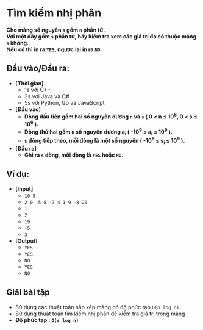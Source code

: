 # Tìm kiếm nhị phân
   **Cho mảng số nguyên `a` gồm `n` phần tử.<br>
   Với một dãy gồm `s` phần tử, hãy kiểm tra xem các giá trị đó có thuộc mảng `a` không.<br>
   Nếu có thì in ra `YES`, ngược lại in ra `NO`.**
   
## Đầu vào/Đầu ra:
- **[Thời gian]**
   - 1s với C++ 
   - 3s với Java và C#
   - 5s với Python, Go và JavaScript
- **[Đầu vào]**
    - **Dòng đầu tiên gồm hai số nguyên dương `n` và `s` ( 0 < n ≤ 10<sup>6</sup>, 0 < s ≤ 10<sup>6</sup> ).**
    - **Dòng thứ hai gồm `n` số nguyên dương a<sub>i</sub> ( -10<sup>9</sup> ≤ a<sub>i</sub> ≤ 10<sup>9</sup> ).**
    - **`s` dòng tiếp theo, mỗi dòng là một số nguyên ( -10<sup>9</sup> ≤ s<sub>i</sub> ≤ 10<sup>9</sup> ).**
- **[Đầu ra]** 
    - **Ghi ra `s` dòng, mỗi dòng là `YES` hoặc `NO`.**

## Ví dụ:
- **[Input]**
   - `10 5`
   - `2 0 -5 8 -7 4 1 9 -8 20`
   - `1`
   - `2`
   - `19`
   - `-5`
   - `3`
- **[Output]**
   - `YES`
   - `YES`
   - `NO`
   - `YES`
   - `NO`

## Giải bài tập
   - Sử dụng các thuật toán sắp xếp mảng có độ phức tạp `O(n log n)`.
   - Sử dụng thuật toán tìm kiếm nhị phân để kiểm tra giá trị trong mảng
   - **Độ phức tạp : `O(s log n)`**
